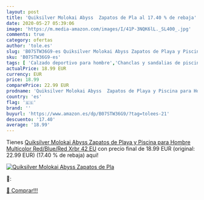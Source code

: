 ```yaml
---
layout: post
title: 'Quiksilver Molokai Abyss  Zapatos de Pla al 17.40 % de rebaja'
date: 2020-05-27 05:39:06
image: 'https://m.media-amazon.com/images/I/41P-3NQK6lL._SL400_.jpg'
comments: true
category: ofertas
author: 'tole.es'
slug: 'B07STW36G9-es Quiksilver Molokai Abyss Zapatos de Playa y Piscina para...'
sku: 'B07STW36G9-es'
tags: [ 'Calzado deportivo para hombre','Chanclas y sandalias de piscina para hombre','Sandalias de vestir para hombre','Zapatillas y calzado deportivo para hombre','Zapatos','Zapatos para hombre','Zapatos y complementos','zapatos', ]
actualPrice: 18.99 EUR
currency: EUR
price: 18.99
comparePrice: 22.99 EUR
prodname: 'Quiksilver Molokai Abyss  Zapatos de Playa y Piscina para Hombre  Multicolor  Red/Blue/Red Xrbr   42 EU'
country: 'es'
flag: '🇪🇸'
brand: ''
buyurl: 'https://www.amazon.es/dp/B07STW36G9/?tag=tolees-21'
descuento: '17.40'
average: '18.99'
---
```


Tienes [Quiksilver Molokai Abyss  Zapatos de Playa y Piscina para Hombre  Multicolor  Red/Blue/Red Xrbr   42 EU](https://www.amazon.es/dp/B07STW36G9/?tag=tolees-21) con precio final de  18.99 EUR (original: 22.99 EUR) (17.40 %  de rebaja) aqui!

[![Quiksilver Molokai Abyss  Zapatos de Pla](https://m.media-amazon.com/images/I/41P-3NQK6lL._SL400_.jpg)](https://www.amazon.es/dp/B07STW36G9/?tag=tolees-21)

🔎:


[🛒 Comprar!!!](https://www.amazon.es/dp/B07STW36G9/?tag=tolees-21)
